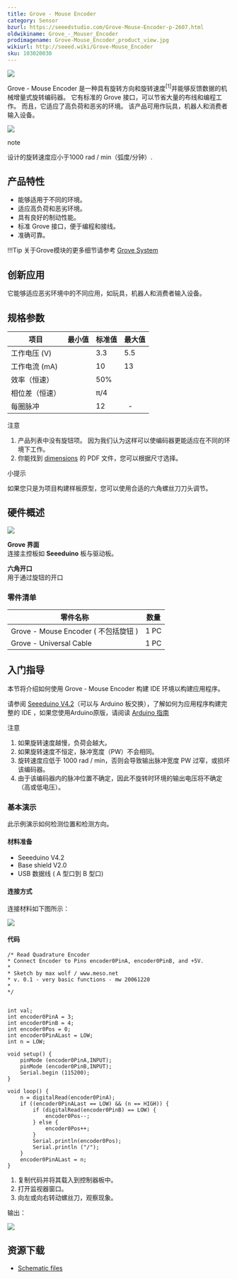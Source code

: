 ```yaml
---
title: Grove - Mouse Encoder
category: Sensor
bzurl: https://seeedstudio.com/Grove-Mouse-Encoder-p-2607.html
oldwikiname: Grove_-_Mouser_Encoder
prodimagename: Grove-Mouse_Encoder_product_view.jpg
wikiurl: http://seeed.wiki/Grove-Mouse_Encoder
sku: 103020030
---
```


![](https://raw.githubusercontent.com/SeeedDocument/Grove-Mouse_Encoder/master/img/Grove-Mouse_Encoder_product_view.jpg)

Grove - Mouse Encoder 是一种具有旋转方向和旋转速度<sup>\[1\]</sup>并能够反馈数据的机械增量式旋转编码器。 它有标准的 Grove 接口，可以节省大量的布线和编程工作。 而且，它适应了高负荷和恶劣的环境。 该产品可用作玩具，机器人和消费者输入设备。

[![](https://github.com/SeeedDocument/wiki_chinese/raw/master/docs/images/click_to_buy.PNG)](https://item.taobao.com/item.htm?spm=a1z10.3-c.w4002-11172317909.10.62cef9daU7kaMK&id=531866084012)

<div class="admonition note">
<p class="admonition-title">note</p>
设计的旋转速度应小于1000 rad / min（弧度/分钟）.
</div>

产品特性
--------

- 能够适用于不同的环境。
- 适应高负荷和恶劣环境。
- 具有良好的制动性能。
- 标准 Grove 接口，便于编程和接线。
- 准确可靠。

!!!Tip
    关于Grove模块的更多细节请参考 [Grove System](http://seeed.wiki/Grove_System/)

创新应用
------------

它能够适应恶劣环境中的不同应用，如玩具，机器人和消费者输入设备。

规格参数
--------------

| 项目                           |最小值| 标准值 | 最大值 |
|----------------------------------|------|---------|------|
| 工作电压 (V)             |      | 3.3     | 5.5  |
| 工作电流 (mA)            |      | 10      | 13   |
|效率（恒速）             |      | 50%     |      |
| 相位差（恒速） |      | π/4     |      |
| 每圈脉冲               |      | 12      |    -  |

<div class="admonition note">
<p class="admonition-title">注意</p>
<ol><li>产品列表中没有旋钮项。 因为我们认为这样可以使编码器更能适应在不同的环境下工作。</li>
<li>你能找到 <a href="https://raw.githubusercontent.com/SeeedDocument/Grove-Mouse_Encoder/master/res/Grove-Mouse_Encoder_Dimensions.pdf">dimensions</a> 的 PDF 文件，您可以根据尺寸选择。</li><ol>
</div>

<div class="admonition tip">
<p class="admonition-title">小提示</p>
如果您只是为项目构建样板原型，您可以使用合适的六角螺丝刀刀头调节。
</div>

硬件概述
-----------------

![](https://raw.githubusercontent.com/SeeedDocument/Grove-Mouse_Encoder/master/img/Grove-Mouse_Encoder.jpg)

**Grove 界面**   
连接主控板如 **Seeeduino** 板与驱动板。

**六角开口**   
用于通过旋钮的开口

### **零件清单**

| 零件名称                              | 数量 |
|------------------------------------------|----------|
| Grove - Mouse Encoder ( 不包括旋钮 ) | 1 PC     |
| Grove - Universal Cable                  | 1 PC     |

入门指导
-----------

本节将介绍如何使用 Grove - Mouse Encoder 构建 IDE 环境以构建应用程序。

请参阅 [Seeeduino V4.2](https://item.taobao.com/item.htm?spm=a1z10.3-c.w4002-11172317909.9.3ff19e11rndqnS&id=45721222112)（可以与 Arduino 板交换），了解如何为应用程序构建完整的 IDE ，如果您使用Arduino原版，请阅读 [Arduino 指南](https://www.arduino.cc/en/Guide/HomePage)

<div class="admonition note">
<p class="admonition-title">注意</p>
<ol><li>如果旋转速度越慢，负荷会越大。</li>
<li>如果旋转速度不恒定，脉冲宽度（PW）不会相同。</li>
<li>旋转速度应低于 1000 rad / min，否则会导致输出脉冲宽度 PW 过窄，或损坏该编码器。</li>
<li>由于该编码器内的脉冲位置不确定，因此不旋转时环境的输出电压将不确定（高或低电压）。</li></ol>
</div>

### 基本演示

此示例演示如何检测位置和检测方向。

#### 材料准备

-   Seeeduino V4.2
-   Base shield V2.0
-   USB 数据线 ( A 型口到 B 型口)

#### 连接方式

连接材料如下图所示：

![](https://raw.githubusercontent.com/SeeedDocument/Grove-Mouse_Encoder/master/img/Grove-Mouse_Encoder_demo_connection.jpg)

#### 代码

```
/* Read Quadrature Encoder
* Connect Encoder to Pins encoder0PinA, encoder0PinB, and +5V.
*
* Sketch by max wolf / www.meso.net
* v. 0.1 - very basic functions - mw 20061220
*
*/  
 
 
int val;
int encoder0PinA = 3;
int encoder0PinB = 4;
int encoder0Pos = 0;
int encoder0PinALast = LOW;
int n = LOW;
 
void setup() {
    pinMode (encoder0PinA,INPUT);
    pinMode (encoder0PinB,INPUT);
    Serial.begin (115200);
}
 
void loop() {
    n = digitalRead(encoder0PinA);
    if ((encoder0PinALast == LOW) && (n == HIGH)) {
        if (digitalRead(encoder0PinB) == LOW) {
            encoder0Pos--;
        } else {
            encoder0Pos++;
        }
        Serial.println(encoder0Pos);
        Serial.println ("/");
    }
    encoder0PinALast = n;
}
```

1. 复制代码并将其载入到控制器板中。
2. 打开监视器窗口。
3. 向左或向右转动螺丝刀，观察现象。

输出：

![](https://raw.githubusercontent.com/SeeedDocument/Grove-Mouse_Encoder/master/img/Grove_mouse_encoder_output_of_demo.png)

资源下载
---------

- [Schematic files](https://raw.githubusercontent.com/SeeedDocument/Grove-Mouse_Encoder/master/res/Grove_Mouse_Encoder_v1.0_Schematic_File.zip)

<!-- This Markdown file was created from http://www.seeedstudio.com/wiki/Grove_-_Mouser_Encoder -->
